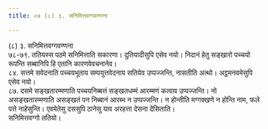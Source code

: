 ```yaml
---
title: ०७ (८) ३. सनिमित्तवग्गवण्णना

---
```

(८) ३. सनिमित्तवग्गवण्णना  
७८-७९. ततियस्स पठमे सनिमित्ताति सकारणा। दुतियादीसुपि एसेव नयो। निदानं हेतु सङ्खारो पच्चयो रूपन्ति सब्बानिपि हि एतानि कारणवेवचनानेव।  
८४. सत्तमे सवेदनाति पच्चयभूताय सम्पयुत्तवेदनाय सतियेव उप्पज्जन्ति, नासतीति अत्थो। अट्ठमनवमेसुपि एसेव नयो।  
८७. दसमे सङ्खतारम्मणाति पच्चयनिब्बत्तं सङ्खतधम्मं आरम्मणं कत्वाव उप्पज्जन्ति। नो असङ्खतारम्मणाति असङ्खतं पन निब्बानं आरब्भ न उप्पज्जन्ति। न होन्तीति मग्गक्खणे न होन्ति नाम, फले पत्ते नाहेसुन्ति। एवमेतेसु दससुपि ठानेसु याव अरहत्ता देसना देसिताति।  
सनिमित्तवग्गो ततियो।  